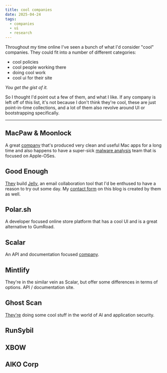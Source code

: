 ```yaml
---
title: cool companies
date: 2025-04-24
tags:
  - companies
  - ui
  - research
---
```


Throughout my time online I've seen a bunch of what I'd consider "cool" companies. They could fit into a number of different categories:

- cool policies
- cool people working there
- doing cool work
- cool ui for their site

*You get the gist of it.*

So I thought I'd point out a few of them, and what I like. If any company is left off of this list, it's not because I don't think they're cool, these are just point-in-time collections, and a lot of them also revolve around UI or bootstrapping specifically.

---
## MacPaw & Moonlock

A great [company](https://macpaw.com) that's produced very clean and useful Mac apps for a long time and also happens to have a super-sick [malware analysis](https://moonlock.com) team that is focused on Apple-OSes. 
## Good Enough

[They](https://goodenough.us) build [Jelly](https://letsjelly.com), an email collaboration tool that I'd be enthused to have a reason to try out some day. My [contact form](https://letterbird.co/alp1n3) on this blog is created by them as well.

## Polar.sh

A developer focused online store platform that has a cool UI and is a great alternative to GumRoad.
## Scalar

An API and documentation focused [company](https://scalar.com).

## Mintlify

They're in the similar vein as Scalar, but offer some differences in terms of options. API / documentation site.

## Ghost Scan

[They're](https://ghostsecurity.com) doing some cool stuff in the world of AI and application security.

## RunSybil

## XBOW

## AIKO Corp